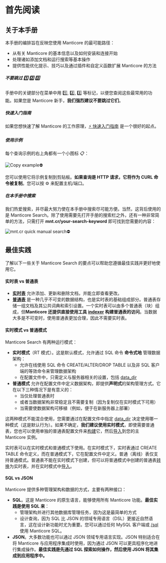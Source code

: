 # 首先阅读

## 关于本手册

本手册的编排旨在反映您使用 Manticore 的最可能路径：

* 从有关 Manticore 的基本信息以及如何安装和连接开始
* 处理诸如添加文档和运行搜索等基本操作
* 提供性能优化提示、技巧以及通过插件和自定义函数扩展 Manticore 的方法

##### 不要跳过  1️⃣ 2️⃣ 3️⃣
手册中的关键部分在菜单中用 1️⃣, 2️⃣, 3️⃣ 等标记，以便您查阅这些最常用的功能。如果您是 Manticore 新手，**我们强烈建议不要跳过它们**。

##### 快速入门指南
如果您想快速了解 Manticore 的工作原理，[⚡ 快速入门指南](Quick_start_guide.md) 是一个很好的起点。

##### 使用示例
每个查询示例的右上角都有一个小图标 📋：

![Copy example](copy_example.png)⛔

您可以使用它将示例复制到剪贴板。**如果查询是 HTTP 请求，它将作为 CURL 命令被复制**。您可以按 ⚙️ 来配置主机/端口。

##### 在本手册中搜索

我们热爱搜索，并尽最大努力使在本手册中搜索尽可能方便。当然，这背后使用的是 Manticore Search。除了使用需要先打开手册的搜索栏之外，还有一种非常简单的方法，只需打开 **mnt.cr/your-search-keyword** 即可找到您需要的内容：

![mnt.cr quick manual search](mnt.cr.gif)⛔

## 最佳实践
了解以下一些关于 Manticore Search 的要点可以帮助您遵循最佳实践并更好地使用它。

#### 实时表 vs 普通表
* [**实时表**](Creating_a_table/Local_tables/Real-time_table.md) 允许添加、更新和删除文档，并能立即查看更改。
* [**普通表**](Creating_a_table/Local_tables/Plain_table.md) 是一种几乎不可变的数据结构，也是实时表的基础组成部分。普通表存储一组文档及其公共词典和索引设置。一个实时表可以由多个普通表（块）组成，但**Manticore 还提供直接使用工具** [**indexer**](Data_creation_and_modification/Adding_data_from_external_storages/Plain_tables_creation.md#Indexer-工具) **构建普通表的访问**。当数据大多是不可变时，使用普通表更加合理，因此不需要实时表。

#### 实时模式 vs 普通模式
Manticore Search 有两种运行模式：
* **实时模式**（RT 模式）。这是默认模式，允许通过 SQL 命令 **命令式地** 管理数据架构：
  * 允许在线使用 SQL 命令 CREATE/ALTER/DROP TABLE 以及非 SQL 客户端的等效命令来管理数据架构
  * 在配置文件中，只需定义与服务器相关的设置，包括 [data_dir](Server_settings/Searchd.md#data_dir)
* **普通模式** 允许在配置文件中定义数据架构，即提供**声明式**的架构管理方式。它在以下三种情况下是有意义的：
  * 当仅处理普通表时
  * 或者当数据架构非常稳定且不需要复制（因为复制仅在实时模式下可用）
  * 当需要使数据架构可移植（例如，便于在新服务器上部署）

这两种模式不能混合使用，您需要通过在配置文件中指定 [data_dir](Server_settings/Searchd.md#data_dir) 决定使用哪一种模式（这是默认行为）。如果不确定，**我们建议使用实时模式**，即使需要普通表，您也可以使用单独的普通表配置文件来[构建](Data_creation_and_modification/Adding_data_from_external_storages/Plain_tables_creation.md)它，然后[导入](Data_creation_and_modification/Adding_data_from_external_storages/Adding_data_to_tables/Importing_table.md)到您的主 Manticore 实例。

实时表可以在实时模式和普通模式下使用。在实时模式下，实时表通过 CREATE TABLE 命令定义，而在普通模式下，它在配置文件中定义。普通（离线）表仅支持普通模式。普通表不能在实时模式下创建，但可以将普通模式中创建的普通表[转换](Data_creation_and_modification/Adding_data_from_external_storages/Adding_data_to_tables/Attaching_one_table_to_another.md)为实时表，并在实时模式中[导入](Data_creation_and_modification/Adding_data_from_external_storages/Adding_data_to_tables/Importing_table.md)。

#### SQL vs JSON
Manticore 提供多种管理架构和数据的方式，主要有两种接口：
* **SQL**。这是 Manticore 的原生语言，能够使用所有 Manticore 功能。**最佳实践是使用 SQL 来**：
  * 管理架构并进行其他数据库管理任务，因为这是最简单的方式
  * 设计查询，因为 SQL 比 JSON 的领域专用语言（DSL）更接近自然语言，这在设计新功能时尤为重要。您可以通过任何 MySQL 客户端或 [/sql](Connecting_to_the_server/MySQL_protocol.md) 使用 Manticore SQL。
* **JSON**。大多数功能也可以通过 JSON 领域专用语言实现。JSON 特别适合在将 Manticore 与应用程序集成时使用，因为通过 JSON 可以更具程序化地进行集成操作。**最佳实践是先通过 SQL 探索如何操作，然后使用 JSON 将其集成到应用程序中。**

<!-- proofread -->
